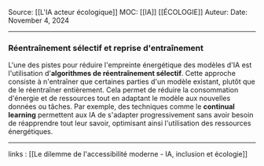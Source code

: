 Source: [[L'IA acteur écologique]]
MOC: [[IA]] [[ÉCOLOGIE]]
Auteur:
Date: November 4, 2024

---

### Réentraînement sélectif et reprise d'entraînement

L'une des pistes pour réduire l'empreinte énergétique des modèles d'IA est l'utilisation d'**algorithmes de réentraînement sélectif**. Cette approche consiste à n'entraîner que certaines parties d'un modèle existant, plutôt que de le réentraîner entièrement. Cela permet de réduire la consommation d'énergie et de ressources tout en adaptant le modèle aux nouvelles données ou tâches. Par exemple, des techniques comme le **continual learning** permettent aux IA de s'adapter progressivement sans avoir besoin de réapprendre tout leur savoir, optimisant ainsi l'utilisation des ressources énergétiques.

---
links : [[Le dilemme de l'accessibilité moderne - IA, inclusion et écologie]]
